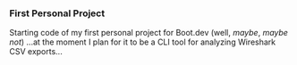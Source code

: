 ### First Personal Project

Starting code of my first personal project for Boot.dev (well, *maybe*, *maybe not*) ...at the moment I plan for it to be a CLI tool for analyzing Wireshark CSV exports...
